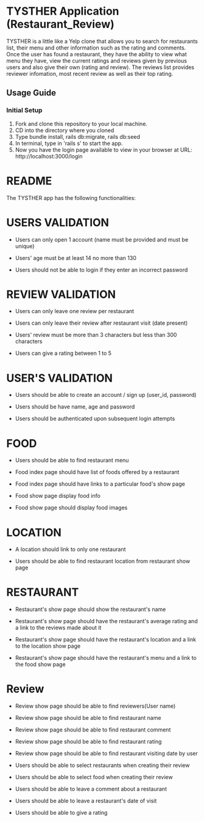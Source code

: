 # TYSTHER Application (Restaurant_Review)
TYSTHER is a little like a Yelp clone that allows you to search for restaurants list, their menu and other information such as the rating and comments.
Once the user has found a restaurant, they have the ability to view what menu they have, view the current ratings and reviews given by previous users and also give their own (rating and review). The reviews list provides reviewer infomation, most recent review as well as their top rating.

## Usage Guide

### Initial Setup

1. Fork and clone this repository to your local machine.
2. CD into the directory where you cloned
3. Type bundle install, rails db:migrate, rails db:seed
4. In terminal, type in 'rails s' to start the app.
5. Now you have the login page available to view in your browser at URL: http://localhost:3000/login

# README

The TYSTHER app has the following functionalities: 

# USERS VALIDATION
- Users can only open 1 account (name must be provided and must be unique)

- Users' age must be at least 14 no more than 130

- Users should not be able to login if they enter an incorrect password

# REVIEW VALIDATION
- Users can only leave one review per restaurant

- Users can only leave their review after restaurant visit (date present)

- Users' review must be more than 3 characters but less than 300 characters 

- Users can give a rating between 1 to 5

# USER'S VALIDATION
- Users should be able to create an account / sign up (user_id, password)

- Users should be have name, age and password

- Users should be authenticated upon subsequent login attempts


# FOOD
- Users should be able to find restaurant menu

- Food index page should have list of foods offered by a restaurant

- Food index page should have links to a particular food's show page

- Food show page display food info

- Food show page should display food images

# LOCATION
- A location should link to only one restaurant

- Users should be able to find restaurant location from restaurant show page

# RESTAURANT
- Restaurant's show page should show the restaurant's name

- Restaurant's show page should have the restaurant's average rating and a link to the reviews made about it

- Restaurant's show page should have the restaurant's location and a link to the location show page

- Restaurant's show page should have the restaurant's menu and a link to the food show page

# Review
- Review show page should be able to find reviewers(User name)

- Review show page should be able to find restaurant name 

- Review show page should be able to find restaurant comment

- Review show page should be able to find restaurant rating

- Review show page should be able to find restaurant visiting date by user

- Users should be able to select restaurants when creating their review

- Users should be able to select food when creating their review

- Users should be able to leave a comment about a restaurant 

- Users should be able to leave a restaurant's date of visit

- Users should be able to give a rating
